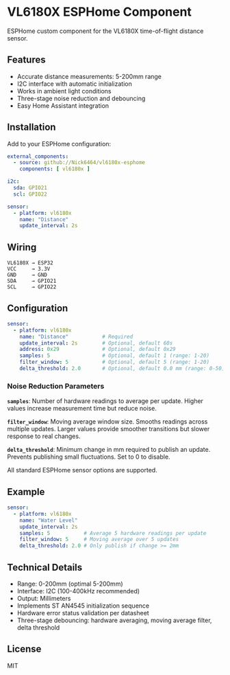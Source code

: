 # VL6180X ESPHome Component

ESPHome custom component for the VL6180X time-of-flight distance sensor.

## Features

- Accurate distance measurements: 5-200mm range
- I2C interface with automatic initialization
- Works in ambient light conditions
- Three-stage noise reduction and debouncing
- Easy Home Assistant integration

## Installation

Add to your ESPHome configuration:

```yaml
external_components:
  - source: github://Nick6464/vl6180x-esphome
    components: [ vl6180x ]

i2c:
  sda: GPIO21
  scl: GPIO22

sensor:
  - platform: vl6180x
    name: "Distance"
    update_interval: 2s
```

## Wiring

```
VL6180X → ESP32
VCC     → 3.3V
GND     → GND
SDA     → GPIO21
SCL     → GPIO22
```

## Configuration

```yaml
sensor:
  - platform: vl6180x
    name: "Distance"           # Required
    update_interval: 2s        # Optional, default 60s
    address: 0x29              # Optional, default 0x29
    samples: 5                 # Optional, default 1 (range: 1-20)
    filter_window: 5           # Optional, default 5 (range: 1-20)
    delta_threshold: 2.0       # Optional, default 0.0 mm (range: 0-50)
```

### Noise Reduction Parameters

**`samples`**: Number of hardware readings to average per update. Higher values increase measurement time but reduce noise.

**`filter_window`**: Moving average window size. Smooths readings across multiple updates. Larger values provide smoother transitions but slower response to real changes.

**`delta_threshold`**: Minimum change in mm required to publish an update. Prevents publishing small fluctuations. Set to 0 to disable.

All standard ESPHome sensor options are supported.

## Example

```yaml
sensor:
  - platform: vl6180x
    name: "Water Level"
    update_interval: 2s
    samples: 5           # Average 5 hardware readings per update
    filter_window: 5     # Moving average over 5 updates
    delta_threshold: 2.0 # Only publish if change >= 2mm
```

## Technical Details

- Range: 0-200mm (optimal 5-200mm)
- Interface: I2C (100-400kHz recommended)
- Output: Millimeters
- Implements ST AN4545 initialization sequence
- Hardware error status validation per datasheet
- Three-stage debouncing: hardware averaging, moving average filter, delta threshold

## License

MIT

